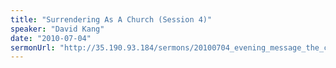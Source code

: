 ```yaml
---
title: "Surrendering As A Church (Session 4)"
speaker: "David Kang"
date: "2010-07-04"
sermonUrl: "http://35.190.93.184/sermons/20100704_evening_message_the_church_haggai_1.mp3"
---
```

